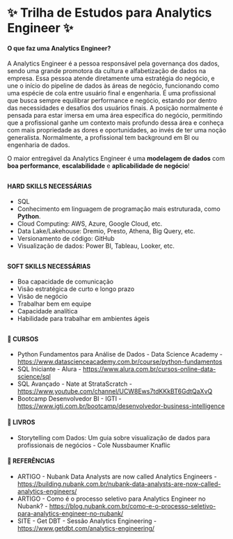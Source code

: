 # ✨ Trilha de Estudos para Analytics Engineer ✨

  <div>
 
####    O que faz uma Analytics Engineer?

A Analytics Engineer é a pessoa responsável pela governança dos dados, sendo uma grande promotora da cultura e alfabetização de dados na empresa.
Essa pessoa atende diretamente uma estratégia do negócio, e une o início do pipeline de dados às áreas de negócio, funcionando como uma espécie de cola entre usuário final e engenharia. É uma profissional que busca sempre equilibrar performance e negócio, estando por dentro das necessidades e desafios dos usuários finais. A posição normalmente é pensada para estar imersa em uma área específica do negócio, permitindo que a profissional ganhe um contexto mais profundo dessa área e conheça com mais propriedade as dores e oportunidades, ao invés de ter uma noção generalista. Normalmente, a profissional tem background em BI ou engenharia de dados.
  
O maior entregável da Analytics Engineer é uma **modelagem de dados** com **boa performance**, **escalabilidade** e **aplicabilidade de negócio**!

##
 
####    HARD SKILLS NECESSÁRIAS
  - SQL
  - Conhecimento em linguagem de programação mais estruturada, como **Python**.
  - Cloud Computing: AWS, Azure, Google Cloud, etc.
  - Data Lake/Lakehouse: Dremio, Presto, Athena, Big Query, etc.
  - Versionamento de código: GitHub
  - Visualização de dados: Power BI, Tableau, Looker, etc.
  
  ##

 ####    SOFT SKILLS NECESSÁRIAS
  - Boa capacidade de comunicação
  - Visão estratégica de curto e longo prazo
  - Visão de negócio
  - Trabalhar bem em equipe
  - Capacidade analítica
  - Habilidade para trabalhar em ambientes ágeis 
  ##
  
   ####  📍      CURSOS
  
  - Python Fundamentos para Análise de Dados - Data Science Academy - https://www.datascienceacademy.com.br/course/python-fundamentos
  - SQL Iniciante - Alura - https://www.alura.com.br/cursos-online-data-science/sql
  - SQL Avançado - Nate at StrataScratch - https://www.youtube.com/channel/UCW8Ews7tdKKkBT6GdtQaXvQ
  - Bootcamp Desenvolvedor BI - IGTI - https://www.igti.com.br/bootcamp/desenvolvedor-business-intelligence
  
  ####  📍      LIVROS
  
  - Storytelling com Dados: Um guia sobre visualização de dados para profissionais de negócios - Cole Nussbaumer Knaflic
  
 ####  📍      REFERÊNCIAS
  
  - ARTIGO - Nubank Data Analysts are now called Analytics Engineers  - https://building.nubank.com.br/nubank-data-analysts-are-now-called-analytics-engineers/
  - ARTIGO - Como é o processo seletivo para Analytics Engineer no Nubank? - https://blog.nubank.com.br/como-e-o-processo-seletivo-para-analytics-engineer-no-nubank/
  - SITE - Get DBT - Sessão Analytics Engineering - https://www.getdbt.com/analytics-engineering/

 </div>

